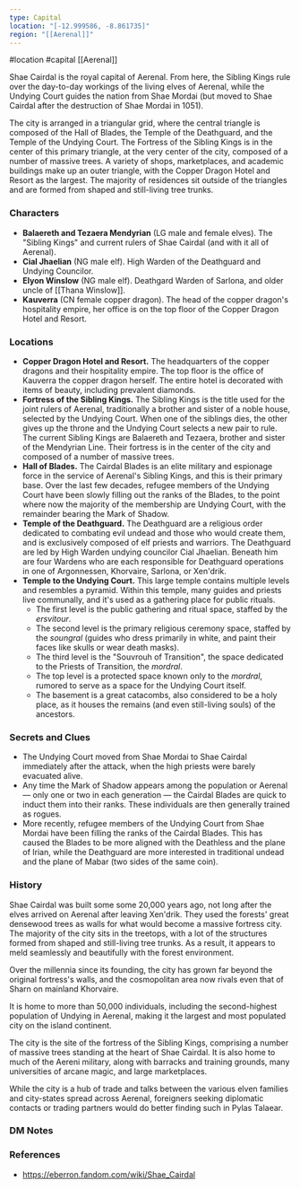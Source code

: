 ```yaml
---
type: Capital
location: "[-12.999586, -8.861735]"
region: "[[Aerenal]]"
---
```

 #location #capital [[Aerenal]]

Shae Cairdal is the royal capital of Aerenal. From here, the Sibling Kings rule over the day-to-day workings of the living elves of Aerenal, while the Undying Court guides the nation from Shae Mordai (but moved to Shae Cairdal after the destruction of Shae Mordai in 1051).

The city is arranged in a triangular grid, where the central triangle is composed of the Hall of Blades, the Temple of the Deathguard, and the Temple of the Undying Court. The Fortress of the Sibling Kings is in the center of this primary triangle, at the very center of the city, composed of a number of massive trees. A variety of shops, marketplaces, and academic buildings make up an outer triangle, with the Copper Dragon Hotel and Resort as the largest. The majority of residences sit outside of the triangles and are formed from shaped and still-living tree trunks.

### Characters

* **Balaereth and Tezaera Mendyrian** (LG male and female elves). The "Sibling Kings" and current rulers of Shae Cairdal (and with it all of Aerenal).
* **Cial Jhaelian** (NG male elf). High Warden of the Deathguard and Undying Councilor.
* **Elyon Winslow** (NG male elf). Deathgard Warden of Sarlona, and older uncle of [[Thana Winslow]].
* **Kauverra** (CN female copper dragon). The head of the copper dragon's hospitality empire, her office is on the top floor of the Copper Dragon Hotel and Resort.

### Locations

* **Copper Dragon Hotel and Resort.** The headquarters of the copper dragons and their hospitality empire. The top floor is the office of Kauverra the copper dragon herself. The entire hotel is decorated with items of beauty, including prevalent diamonds.
* **Fortress of the Sibling Kings.** The Sibling Kings is the title used for the joint rulers of Aerenal, traditionally a brother and sister of a noble house, selected by the Undying Court. When one of the siblings dies, the other gives up the throne and the Undying Court selects a new pair to rule. The current Sibling Kings are Balaereth and Tezaera, brother and sister of the Mendyrian Line. Their fortress is in the center of the city and composed of a number of massive trees.
* **Hall of Blades.** The Cairdal Blades is an elite military and espionage force in the service of Aerenal's Sibling Kings, and this is their primary base. Over the last few decades, refugee members of the Undying Court have been slowly filling out the ranks of the Blades, to the point where now the majority of the membership are Undying Court, with the remainder bearing the Mark of Shadow. 
* **Temple of the Deathguard.** The Deathguard are a religious order dedicated to combating evil undead and those who would create them, and is exclusively composed of elf priests and warriors. The Deathguard are led by High Warden undying councilor Cial Jhaelian. Beneath him are four Wardens who are each responsible for Deathguard operations in one of Argonnessen, Khorvaire, Sarlona, or Xen'drik.
* **Temple to the Undying Court.** This large temple contains multiple levels and resembles a pyramid. Within this temple, many guides and priests live communally, and it's used as a gathering place for public rituals.
	* The first level is the public gathering and ritual space, staffed by the _ersvitour_.
	* The second level is the primary religious ceremony space, staffed by the _soungral_ (guides who dress primarily in white, and paint their faces like skulls or wear death masks).
	* The third level is the "Souvrouh of Transition", the space dedicated to the Priests of Transition, the _mordral_.
	* The top level is a protected space known only to the _mordral_, rumored to serve as a space for the Undying Court itself.
	* The basement is a great catacombs, also considered to be a holy place, as it houses the remains (and even still-living souls) of the ancestors.

### Secrets and Clues

* The Undying Court moved from Shae Mordai to Shae Cairdal immediately after the attack, when the high priests were barely evacuated alive.
* Any time the Mark of Shadow appears among the population or Aerenal — only one or two in each generation — the Cairdal Blades are quick to induct them into their ranks. These individuals are then generally trained as rogues.
* More recently, refugee members of the Undying Court from Shae Mordai have been filling the ranks of the Cairdal Blades. This has caused the Blades to be more aligned with the Deathless and the plane of Irian, while the Deathguard are more interested in traditional undead and the plane of Mabar (two sides of the same coin).

### History

Shae Cairdal was built some some 20,000 years ago, not long after the elves arrived on Aerenal after leaving Xen'drik. They used the forests' great densewood trees as walls for what would become a massive fortress city. The majority of the city sits in the treetops, with a lot of the structures formed from shaped and still-living tree trunks. As a result, it appears to meld seamlessly and beautifully with the forest environment.

Over the millennia since its founding, the city has grown far beyond the original fortress's walls, and the cosmopolitan area now rivals even that of Sharn on mainland Khorvaire.

It is home to more than 50,000 individuals, including the second-highest population of Undying in Aerenal, making it the largest and most populated city on the island continent.

The city is the site of the fortress of the Sibling Kings, comprising a number of massive trees standing at the heart of Shae Cairdal. It is also home to much of the Aereni military, along with barracks and training grounds, many universities of arcane magic, and large marketplaces.

While the city is a hub of trade and talks between the various elven families and city-states spread across Aerenal, foreigners seeking diplomatic contacts or trading partners would do better finding such in Pylas Talaear.

### DM Notes



### References

* https://eberron.fandom.com/wiki/Shae_Cairdal

